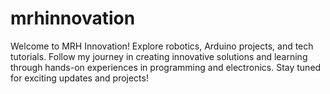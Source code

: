 # mrhinnovation
Welcome to MRH Innovation! Explore robotics, Arduino projects, and tech tutorials. Follow my journey in creating innovative solutions and learning through hands-on experiences in programming and electronics. Stay tuned for exciting updates and projects!

